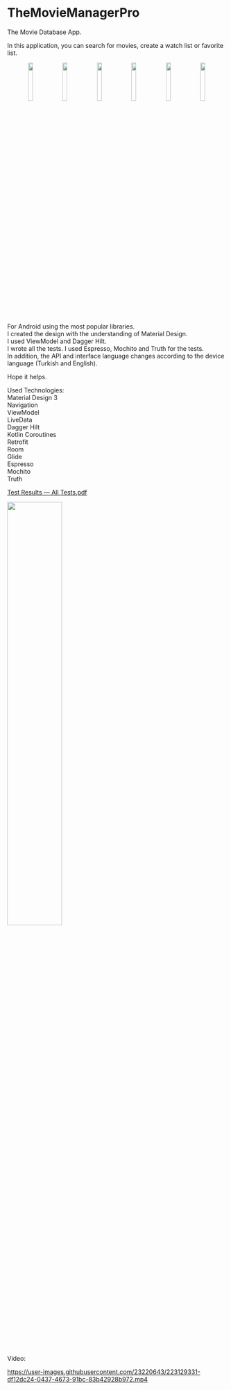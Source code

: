 # TheMovieManagerPro

The Movie Database App.<br>

In this application, you can search for movies, create a watch list or favorite list.<br>

<div align="center">
    <img src="https://user-images.githubusercontent.com/23220643/223122678-3de249c9-89e6-4726-8be7-a881783e0525.png" width=15% height=15%>
<img src="https://user-images.githubusercontent.com/23220643/223122889-d458ecba-4c02-4cc0-972e-fede93c01e6a.png" width=15% height=15%>
<img src="https://user-images.githubusercontent.com/23220643/223122895-aec091ce-26f9-4aa4-b649-0f5ef0ed8a6e.png" width=15% height=15%>
<img src="https://user-images.githubusercontent.com/23220643/223122900-3e2ff10b-af43-4a22-8be9-50ce7dca7eb5.png" width=15% height=15%>
<img src="https://user-images.githubusercontent.com/23220643/223122909-4d63a5d1-c419-4ef7-abe4-09105e4d58f2.png" width=15% height=15%>
<img src="https://user-images.githubusercontent.com/23220643/223122912-26a1c678-7f6f-428d-8c3d-d6bff3ecd7e5.png" width=15% height=15%>
</div>

For Android using the most popular libraries.<br>
I created the design with the understanding of Material Design.<br>
I used ViewModel and Dagger Hilt.<br>
I wrote all the tests. I used Espresso, Mochito and Truth for the tests.<br>
In addition, the API and interface language changes according to the device language (Turkish and English).<br>


Hope it helps.<br>

Used Technologies:<br>
Material Design 3<br>
Navigation<br>
ViewModel<br>
LiveData<br>
Dagger Hilt<br>
Kotlin Coroutines<br>
Retrofit<br>
Room<br>
Glide<br>
Espresso<br>
Mochito<br>
Truth<br>

[Test Results — All Tests.pdf](https://github.com/msy43/TheMovieManagerPro/files/10898774/Test.Results.All.Tests.pdf)<br>

<div align="start">
<img src="https://user-images.githubusercontent.com/23220643/223126913-b0637314-c563-469a-a92c-01b2960c4e60.jpg" width=50% height=50%>
</div>

Video:<br>


https://user-images.githubusercontent.com/23220643/223129331-df12dc24-0437-4673-91bc-83b42928b972.mp4



